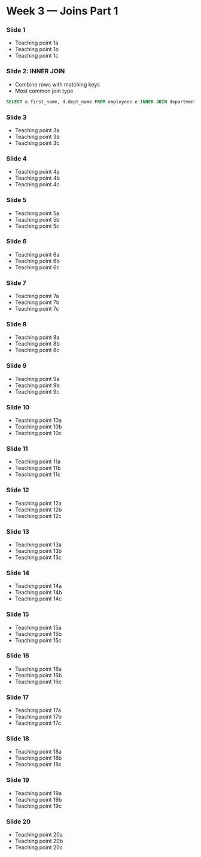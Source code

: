 # Week 3 — Joins Part 1

### Slide 1
- Teaching point 1a
- Teaching point 1b
- Teaching point 1c


### Slide 2: INNER JOIN
- Combine rows with matching keys
- Most common join type

```sql
SELECT e.first_name, d.dept_name FROM employees e INNER JOIN departments d ON e.dept_id=d.dept_id;
```


### Slide 3
- Teaching point 3a
- Teaching point 3b
- Teaching point 3c


### Slide 4
- Teaching point 4a
- Teaching point 4b
- Teaching point 4c


### Slide 5
- Teaching point 5a
- Teaching point 5b
- Teaching point 5c


### Slide 6
- Teaching point 6a
- Teaching point 6b
- Teaching point 6c


### Slide 7
- Teaching point 7a
- Teaching point 7b
- Teaching point 7c


### Slide 8
- Teaching point 8a
- Teaching point 8b
- Teaching point 8c


### Slide 9
- Teaching point 9a
- Teaching point 9b
- Teaching point 9c


### Slide 10
- Teaching point 10a
- Teaching point 10b
- Teaching point 10c


### Slide 11
- Teaching point 11a
- Teaching point 11b
- Teaching point 11c


### Slide 12
- Teaching point 12a
- Teaching point 12b
- Teaching point 12c


### Slide 13
- Teaching point 13a
- Teaching point 13b
- Teaching point 13c


### Slide 14
- Teaching point 14a
- Teaching point 14b
- Teaching point 14c


### Slide 15
- Teaching point 15a
- Teaching point 15b
- Teaching point 15c


### Slide 16
- Teaching point 16a
- Teaching point 16b
- Teaching point 16c


### Slide 17
- Teaching point 17a
- Teaching point 17b
- Teaching point 17c


### Slide 18
- Teaching point 18a
- Teaching point 18b
- Teaching point 18c


### Slide 19
- Teaching point 19a
- Teaching point 19b
- Teaching point 19c


### Slide 20
- Teaching point 20a
- Teaching point 20b
- Teaching point 20c

